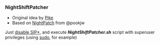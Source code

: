 ### NightShiftPatcher

- Original idea by [Pike](https://pikeralpha.wordpress.com/2017/01/30/4398)
- Based on [NightPatch](https://github.com/pookjw/NightPatch) from @pookjw

Just [disable SIP](https://developer.apple.com/library/content/documentation/Security/Conceptual/System_Integrity_Protection_Guide/ConfiguringSystemIntegrityProtection/ConfiguringSystemIntegrityProtection.html)[*](https://en.wikipedia.org/wiki/System_Integrity_Protection), and execute ***NightShiftPatcher.sh*** script with superuser privileges (using [sudo](https://en.wikipedia.org/wiki/Sudo), for example)
